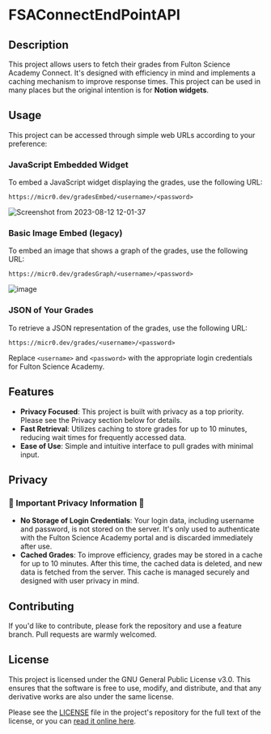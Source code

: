 # FSAConnectEndPointAPI

## Description

This project allows users to fetch their grades from Fulton Science Academy Connect. It's designed with efficiency in mind and implements a caching mechanism to improve response times. This project can be used in many places but the original intention is for **Notion widgets**.

## Usage

This project can be accessed through simple web URLs according to your preference:

### JavaScript Embedded Widget
To embed a JavaScript widget displaying the grades, use the following URL:
```
https://micr0.dev/gradesEmbed/<username>/<password>
```
![Screenshot from 2023-08-12 12-01-37](https://github.com/MiraslauKavaliou/FSAConnectEndPointAPI/assets/26364458/e913e68e-fbb1-4ddb-989f-550ff0a97ed1)

### Basic Image Embed (legacy)
To embed an image that shows a graph of the grades, use the following URL:
```
https://micr0.dev/gradesGraph/<username>/<password>
```
![image](https://github.com/MiraslauKavaliou/FSAConnectEndPointAPI/assets/26364458/394edad7-11af-410a-a1c1-2cee40795684)

### JSON of Your Grades
To retrieve a JSON representation of the grades, use the following URL:
```
https://micr0.dev/grades/<username>/<password>
```
Replace `<username>` and `<password>` with the appropriate login credentials for Fulton Science Academy.

## Features

- **Privacy Focused**: This project is built with privacy as a top priority. Please see the Privacy section below for details.
- **Fast Retrieval**: Utilizes caching to store grades for up to 10 minutes, reducing wait times for frequently accessed data.
- **Ease of Use**: Simple and intuitive interface to pull grades with minimal input.

## Privacy

### 🚨 Important Privacy Information 🚨

- **No Storage of Login Credentials**: Your login data, including username and password, is not stored on the server. It's only used to authenticate with the Fulton Science Academy portal and is discarded immediately after use.
- **Cached Grades**: To improve efficiency, grades may be stored in a cache for up to 10 minutes. After this time, the cached data is deleted, and new data is fetched from the server. This cache is managed securely and designed with user privacy in mind.

## Contributing

If you'd like to contribute, please fork the repository and use a feature branch. Pull requests are warmly welcomed.

## License

This project is licensed under the GNU General Public License v3.0. This ensures that the software is free to use, modify, and distribute, and that any derivative works are also under the same license.

Please see the [LICENSE](./LICENSE.md) file in the project's repository for the full text of the license, or you can [read it online here](https://www.gnu.org/licenses/gpl-3.0.en.html).
